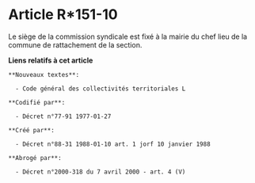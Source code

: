 # Article R*151-10

Le siège de la commission syndicale est fixé à la mairie du chef lieu de la commune de rattachement de la section.

**Liens relatifs à cet article**

	**Nouveaux textes**:

	  - Code général des collectivités territoriales L

	**Codifié par**:

	  - Décret n°77-91 1977-01-27

	**Créé par**:

	  - Décret n°88-31 1988-01-10 art. 1 jorf 10 janvier 1988

	**Abrogé par**:

	  - Décret n°2000-318 du 7 avril 2000 - art. 4 (V)

